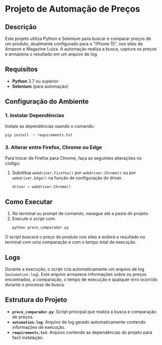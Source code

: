 # Projeto de Automação de Preços

## Descrição
Este projeto utiliza Python e Selenium para buscar e comparar preços de um produto, atualmente configurado para o "iPhone 15", nos sites da Amazon e Magazine Luiza. A automação realiza a busca, captura os preços e armazena o resultado em um arquivo de log.

## Requisitos
- **Python** 3.7 ou superior
- **Selenium** (para automação)

## Configuração do Ambiente

### 1. Instalar Dependências
Instale as dependências usando o comando:
```bash
pip install -r requirements.txt
```

### 3. Alterar entre Firefox, Chrome ou Edge
Para trocar de Firefox para Chrome, faça as seguintes alterações no código:

1. Substitua `webdriver.Firefox()` por `webdriver.Chrome()` ou por `webdriver.Edge()` na função de configuração do driver.
   ```python
   driver = webdriver.Chrome()
   ```

## Como Executar
1. No terminal ou prompt de comando, navegue até a pasta do projeto.
2. Execute o script com:
   ```bash
   python preco_comparador.py
   ```

O script buscará o preço do produto nos sites e exibirá o resultado no terminal com uma comparação e com o tempo total de execução.

## Logs
Durante a execução, o script cria automaticamente um arquivo de log (`automation.log`). Este arquivo armazena informações sobre os preços encontrados, a comparação, o tempo de execução e qualquer erro ocorrido durante o processo de busca.

## Estrutura do Projeto

- **`preco_comparador.py`**: Script principal que realiza a busca e comparação de preços.
- **`automation.log`**: Arquivo de log gerado automaticamente contendo informações de execução.
- **`requirements.txt`**: Arquivo contendo as dependências do projeto para facil instalação.